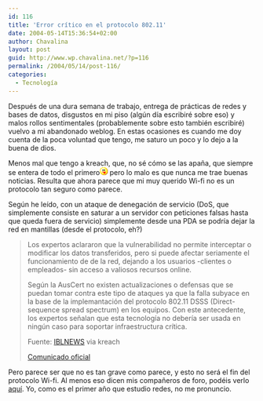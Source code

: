 ```yaml
---
id: 116
title: 'Error crítico en el protocolo 802.11'
date: 2004-05-14T15:36:54+02:00
author: Chavalina
layout: post
guid: http://www.wp.chavalina.net/?p=116
permalink: /2004/05/14/post-116/
categories:
  - Tecnología
---
```

Después de una dura semana de trabajo, entrega de prácticas de redes y bases de datos, disgustos en mi piso (alg&uacute;n día escribiré sobre eso) y malos rollos sentimentales (probablemente sobre esto también escribiré) vuelvo a mi abandonado weblog. En estas ocasiones es cuando me doy cuenta de la poca voluntad que tengo, me saturo un poco y lo dejo a la buena de dios. 

Menos mal que tengo a <span class="alguien">kreach</span>, que, no sé cómo se las apa&ntilde;a, que siempre se entera de todo el primero<img src="/imagenes/emoticonos/lengua.gif" alt="emo lengua" width="16" height="16" /> pero lo malo es que nunca me trae buenas noticias. Resulta que ahora parece que mi muy querido Wi-fi no es un protocolo tan seguro como parece.

Seg&uacute;n he leído, con un ataque de denegación de servicio (DoS, que simplemente consiste en saturar a un servidor con peticiones falsas hasta que queda fuera de servicio) simplemente desde una PDA se podría dejar la red en mantillas (desde el protocolo, eh?)

> Los expertos aclararon que la vulnerabilidad no permite interceptar o modificar los datos transferidos, pero si puede afectar seriamente el funcionamiento de de la red, dejando a los usuarios -clientes o empleados- sin acceso a valiosos recursos online. 
> 
> Seg&uacute;n la AusCert no existen actualizaciones o defensas que se puedan tomar contra este tipo de ataques ya que la falla subyace en la base de la implemantación del protocolo 802.11 DSSS (Direct-sequence spread spectrum) en los equipos. Con este antecedente, los expertos se&ntilde;alan que esta tecnología no debería ser usada en ning&uacute;n caso para soportar infraestructura crítica. 
> 
> <p class="cita">
>   Fuente: <a href="http://iblnews.com/noticias/05/107606.html" target="_blank">IBLNEWS</a> via kreach
> </p>
> 
> <p class="cita">
>   <a href="http://www.auscert.org.au/render.html?it=4091" target="_blank">Comunicado oficial</a>
> </p>

Pero parece ser que no es tan grave como parece, y esto no será el fin del protocolo Wi-fi. Al menos eso dicen mis compa&ntilde;eros de foro, podéis verlo <a href="http://www.gsmspain.com/foros/showthread.php?s=&#038;threadid=208000" target="_blank">aquí</a>. Yo, como es el primer a&ntilde;o que estudio redes, no me pronuncio.
